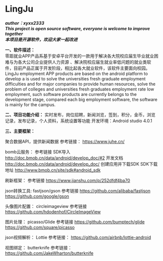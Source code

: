 # LingJu
***author：xyxx2333***  
***This project is open source software, everyone is welcome to improve together***  
***本项目是开源软件，欢迎大家一起改进***  

**一、软件描述：**  
零距就业APP产品系基于安卓平台开发的一款用于解决各大院校应届生毕业就业困难与为各大公司企业提供人力资源
、解决院校应届生就业率低问题的就业类软件，目前产品正属于开发阶段，相比起各大就业软件，该软件主要面向校园。  
LingJu employment APP products are based on the android platform to develop a is used to solve the universities fresh graduate employment difficulties and for major companies to provide human resources, solve the problem of colleges and universities fresh graduates employment rate low employment, such software products are currently belongs to the development stage, compared each big employment software, the software is mainly for the campus.  

**二、项目功能介绍：**  实时发布，岗位招聘，新闻浏览，签到，积分，金币，浏览记录，发布记录，个人资料，系统设置等功能
开发环境：Android studio 4.0.1



**三、主要框架：**  

聚合数据API，提供新闻数据
参考链接：
https://www.juhe.cn/

bomb云服务：
参考链接
SDK导入
http://doc.bmob.cn/data/android/develop_doc/#2
开发文档
http://doc.bmob.cn/data/android/develop_doc/
创建应用并下载SDK
SDK下载地址
http://www.bmob.cn/site/sdk#android_sdk

刷新框架：
参考链接
https://www.jianshu.com/p/252dfdf4ba70

json转换工具:
fastjson/gson
参考链接
https://github.com/alibaba/fastjson
https://github.com/google/gson

头像图片配置：
circleimageview
参考链接
https://github.com/hdodenhof/CircleImageView

图片处理：
picasso/Glide
参考链接
https://github.com/bumptech/glide
https://github.com/square/picasso

json视频解析：
Lottie
参考链接：
https://github.com/airbnb/lottie-android

视图绑定：
butterknife
参考链接：
https://github.com/JakeWharton/butterknife
